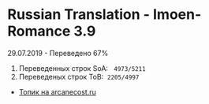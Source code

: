# Russian Translation - Imoen-Romance 3.9 
29.07.2019 - Переведено 67%
<ol>
<li>Переведенных строк SoA: &nbsp;&nbsp;<code>4973/5211</code>&nbsp;</li>
<li>Переведеных строк ToB:&nbsp;&nbsp;<code>2205/4997</code>&nbsp;</li>
</ol>


<ul>
<li><a href="https://arcanecoast.ru/forum/viewtopic.php?f=6&t=875" target="_blank" rel="noopener">Топик на arcanecost.ru</a></li>
</ul>


